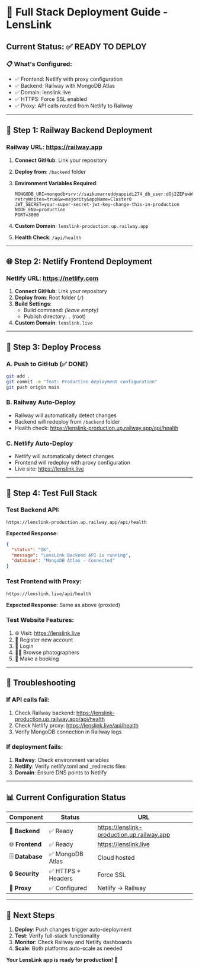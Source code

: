 # 🚀 Full Stack Deployment Guide - LensLink

## Current Status: ✅ READY TO DEPLOY

### 📋 **What's Configured:**
- ✅ Frontend: Netlify with proxy configuration
- ✅ Backend: Railway with MongoDB Atlas
- ✅ Domain: lenslink.live
- ✅ HTTPS: Force SSL enabled
- ✅ Proxy: API calls routed from Netlify to Railway

---

## 🎯 **Step 1: Railway Backend Deployment**

### Railway URL: https://railway.app
1. **Connect GitHub**: Link your repository
2. **Deploy from**: `/backend` folder
3. **Environment Variables Required**:
   ```
   MONGODB_URI=mongodb+srv://saikumarreddyappidi274_db_user:dOj2ZEPewWGA7gW4@cluster0.qbmu8a8.mongodb.net/lenslink?retryWrites=true&w=majority&appName=Cluster0
   JWT_SECRET=your-super-secret-jwt-key-change-this-in-production
   NODE_ENV=production
   PORT=3000
   ```

4. **Custom Domain**: `lenslink-production.up.railway.app`
5. **Health Check**: `/api/health`

---

## 🌐 **Step 2: Netlify Frontend Deployment**

### Netlify URL: https://netlify.com
1. **Connect GitHub**: Link your repository
2. **Deploy from**: Root folder (`/`)
3. **Build Settings**:
   - Build command: *(leave empty)*
   - Publish directory: `.` (root)
4. **Custom Domain**: `lenslink.live`

---

## 🔄 **Step 3: Deploy Process**

### A. Push to GitHub (✅ DONE)
```bash
git add .
git commit -m "feat: Production deployment configuration"
git push origin main
```

### B. Railway Auto-Deploy
- Railway will automatically detect changes
- Backend will redeploy from `/backend` folder
- Health check: https://lenslink-production.up.railway.app/api/health

### C. Netlify Auto-Deploy
- Netlify will automatically detect changes
- Frontend will redeploy with proxy configuration
- Live site: https://lenslink.live

---

## 🧪 **Step 4: Test Full Stack**

### Test Backend API:
```
https://lenslink-production.up.railway.app/api/health
```
**Expected Response:**
```json
{
  "status": "OK",
  "message": "LensLink Backend API is running",
  "database": "MongoDB Atlas - Connected"
}
```

### Test Frontend with Proxy:
```
https://lenslink.live/api/health
```
**Expected Response:** Same as above (proxied)

### Test Website Features:
1. 🌐 Visit: https://lenslink.live
2. 📝 Register new account
3. 🔐 Login
4. 👨‍💼 Browse photographers
5. 📅 Make a booking

---

## 🚨 **Troubleshooting**

### If API calls fail:
1. Check Railway backend: https://lenslink-production.up.railway.app/api/health
2. Check Netlify proxy: https://lenslink.live/api/health
3. Verify MongoDB connection in Railway logs

### If deployment fails:
1. **Railway**: Check environment variables
2. **Netlify**: Verify netlify.toml and _redirects files
3. **Domain**: Ensure DNS points to Netlify

---

## 📊 **Current Configuration Status**

| Component | Status | URL |
|-----------|--------|-----|
| 🔧 **Backend** | ✅ Ready | https://lenslink-production.up.railway.app |
| 🌐 **Frontend** | ✅ Ready | https://lenslink.live |
| 🗄️ **Database** | ✅ MongoDB Atlas | Cloud hosted |
| 🔒 **Security** | ✅ HTTPS + Headers | Force SSL |
| 🔄 **Proxy** | ✅ Configured | Netlify → Railway |

---

## 🎉 **Next Steps**

1. **Deploy**: Push changes trigger auto-deployment
2. **Test**: Verify full-stack functionality
3. **Monitor**: Check Railway and Netlify dashboards
4. **Scale**: Both platforms auto-scale as needed

**Your LensLink app is ready for production! 🚀**